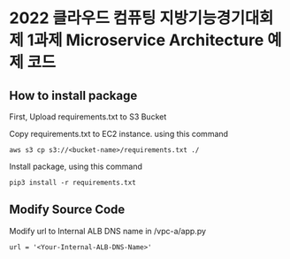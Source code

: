 # 2022 클라우드 컴퓨팅 지방기능경기대회 제 1과제 Microservice Architecture 예제 코드


## How to install package
First, Upload requirements.txt to S3 Bucket

Copy requirements.txt to EC2 instance. using this command
```
aws s3 cp s3://<bucket-name>/requirements.txt ./
```

Install package, using this command
```
pip3 install -r requirements.txt
```

## Modify Source Code
Modify url to Internal ALB DNS name in /vpc-a/app.py
```
url = '<Your-Internal-ALB-DNS-Name>'
```